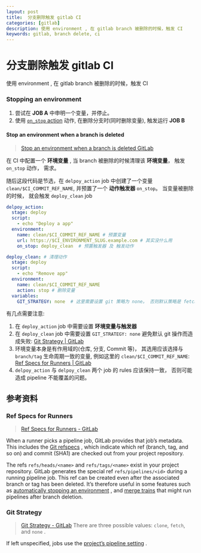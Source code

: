 ```yaml
---
layout: post
title:  分支删除触发 gitlab CI
categories: [gitlab]
description: 使用 environment , 在 gitlab branch 被删除的时候，触发 CI
keywords: gitlab, branch delete, ci
---
```


# 分支删除触发 gitlab CI

使用 environment , 在 gitlab branch 被删除的时候，触发 CI

### Stopping an environment

1. 尝试在 **JOB A** 中申明一个变量，并停止。
2. 使用 [`on_stop` action](https://docs.gitlab.com/ee/ci/yaml/README.html#environmenton_stop) 动作, 在删除分支时(同时删除变量), 触发运行 **JOB B**

#### Stop an environment when a branch is deleted

> [Stop an environment when a branch is deleted GitLab](https://docs.gitlab.com/ee/ci/environments/index.html#stop-an-environment-when-a-branch-is-deleted)  

在 CI 中配置一个 **环境变量** , 当 branch 被删除的时候清理该 **环境变量**， 触发 `on_stop` 动作， 需求。

随后这段代码是节选，在 `delpoy_action` job 中创建了一个变量 `clean/$CI_COMMIT_REF_NAME`, 并预置了一个 **动作触发器** `on_stop`。
当变量被删除的时候， 就会触发 `deploy_clean` job

```yaml
delpoy_action:
  stage: deploy
  script:
    - echo "Deploy a app"
  environment:
    name: clean/$CI_COMMIT_REF_NAME # 预置变量
    url: https://$CI_ENVIRONMENT_SLUG.example.com # 其实没什么用
    on_stop: deploy_clean  # 预置触发器 及 触发动作

deploy_clean: # 清理动作
  stage: deploy
  script:
    - echo "Remove app"
  environment:
    name: clean/$CI_COMMIT_REF_NAME
    action: stop # 删除变量
  variables:
    GIT_STRATEGY: none  # 这里需要设置 git 策略为 none。 否则默认策略是 fetch 或者 clone, 会因为 branch 被删除而失败。

```

有几点需要注意:

1. 在 `deploy_action` job 中需要设置 **环境变量与触发器** 
2. 在 `deploy_clean` job 中需要设置 `GIT_STRATEGY: none` 避免默认 git 操作而造成失败: [Git Strategy | GitLab](https://docs.gitlab.com/ee/ci/runners/configure_runners.html#git-strategy)
3. 环境变量本身是有作用域的(仓库, 分支, Commit 等)， 其选用应该选择与 `branch/tag` 生命周期一致的变量, 例如这里的 `clean/$CI_COMMIT_REF_NAME`: [Ref Specs for Runners | GitLab](https://docs.gitlab.com/ee/ci/pipelines/index.html#ref-specs-for-runners)
4. `delpoy_action` 与 `delpoy_clean` 两个 job 的 rules 应该保持一致， 否则可能造成 pipeline 不能覆盖的问题。


## 参考资料

### Ref Specs for Runners

> [Ref Specs for Runners - GitLab](https://docs.gitlab.com/ee/ci/pipelines/index.html#ref-specs-for-runners)  

When a runner picks a pipeline job, GitLab provides that job’s metadata. This includes the  [Git refspecs](https://git-scm.com/book/en/v2/Git-Internals-The-Refspec) , which indicate which ref (branch, tag, and so on) and commit (SHA1) are checked out from your project repository.

The refs `refs/heads/<name>` and `refs/tags/<name>` exist in your project repository. GitLab generates the special ref `refs/pipelines/<id>` during a running pipeline job. This ref can be created even after the associated branch or tag has been deleted. It’s therefore useful in some features such as  [automatically stopping an environment](https://docs.gitlab.com/ee/ci/environments/index.html#stopping-an-environment) , and  [merge trains](https://docs.gitlab.com/ee/ci/merge_request_pipelines/pipelines_for_merged_results/merge_trains/index.html)  that might run pipelines after branch deletion.

### Git Strategy

> [Git Strategy - GitLab](https://docs.gitlab.com/ee/ci/runners/configure_runners.html#git-strategy)
There are three possible values: `clone`, `fetch`, and `none` . 

If left unspecified, jobs use the  [project’s pipeline setting](https://docs.gitlab.com/ee/ci/pipelines/settings.html#git-strategy) .

